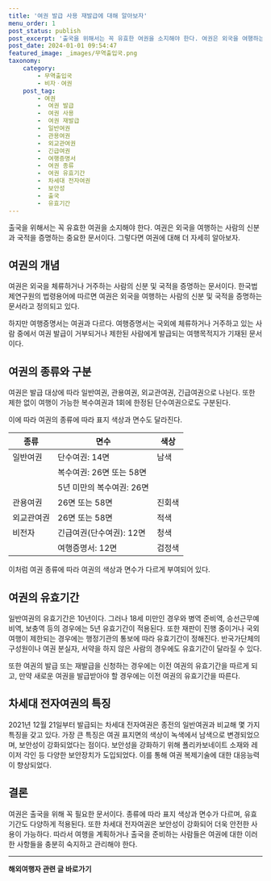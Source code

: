 ```yaml
---
title: '여권 발급 사용 재발급에 대해 알아보자'
menu_order: 1
post_status: publish
post_excerpt: '출국을 위해서는 꼭 유효한 여권을 소지해야 한다. 여권은 외국을 여행하는 사람의 신분과 국적을 증명하는 중요한 문서이다. 그렇다면 여권에 대해 더 자세히 알아보자.'
post_date: 2024-01-01 09:54:47
featured_image: _images/무역출입국.png
taxonomy:
    category:
        - 무역출입국
        - 비자ㆍ여권
    post_tag:
        - 여권
        -  여권 발급
        -  여권 사용
        -  여권 재발급
        -  일반여권
        -  관용여권
        -  외교관여권
        -  긴급여권
        -  여행증명서
        -  여권 종류
        -  여권 유효기간
        -  차세대 전자여권
        -  보안성
        -  출국
        -  유효기간
---
```




출국을 위해서는 꼭 유효한 여권을 소지해야 한다. 여권은 외국을 여행하는 사람의 신분과 국적을 증명하는 중요한 문서이다. 그렇다면 여권에 대해 더 자세히 알아보자.

## 여권의 개념

여권은 외국을 체류하거나 거주하는 사람의 신분 및 국적을 증명하는 문서이다. 한국법제연구원의 법령용어에 따르면 여권은 외국을 여행하는 사람의 신분 및 국적을 증명하는 문서라고 정의되고 있다.

하지만 여행증명서는 여권과 다르다. 여행증명서는 국외에 체류하거나 거주하고 있는 사람 중에서 여권 발급이 거부되거나 제한된 사람에게 발급되는 여행목적지가 기재된 문서이다. 

## 여권의 종류와 구분

여권은 발급 대상에 따라 일반여권, 관용여권, 외교관여권, 긴급여권으로 나뉜다. 또한 제한 없이 여행이 가능한 복수여권과 1회에 한정된 단수여권으로도 구분된다.

이에 따라 여권의 종류에 따라 표지 색상과 면수도 달라진다. 

| 종류 | 면수 | 색상 |
|---|---|---|
| 일반여권 | 단수여권: 14면 | 남색 |
|        | 복수여권: 26면 또는 58면 |  |
|        | 5년 미만의 복수여권: 26면 |  |
| 관용여권 | 26면 또는 58면 | 진회색 |
| 외교관여권 | 26면 또는 58면 | 적색 |
| 비전자 | 긴급여권(단수여권): 12면 | 청색 |
|         | 여행증명서: 12면 | 검정색 |

이처럼 여권 종류에 따라 여권의 색상과 면수가 다르게 부여되어 있다.

## 여권의 유효기간

일반여권의 유효기간은 10년이다. 그러나 18세 미만인 경우와 병역 준비역, 승선근무예비역, 보충역 등의 경우에는 5년 유효기간이 적용된다. 또한 재판이 진행 중이거나 국외여행이 제한되는 경우에는 행정기관의 통보에 따라 유효기간이 정해진다. 반국가단체의 구성원이나 여권 분실자, 서약을 하지 않은 사람의 경우에도 유효기간이 달라질 수 있다.

또한 여권의 발급 또는 재발급을 신청하는 경우에는 이전 여권의 유효기간을 따르게 되고, 만약 새로운 여권을 발급받아야 할 경우에는 이전 여권의 유효기간을 따른다.

## 차세대 전자여권의 특징

2021년 12월 21일부터 발급되는 차세대 전자여권은 종전의 일반여권과 비교해 몇 가지 특징을 갖고 있다. 가장 큰 특징은 여권 표지면의 색상이 녹색에서 남색으로 변경되었으며, 보안성이 강화되었다는 점이다. 보안성을 강화하기 위해 폴리카보네이트 소재와 레이저 각인 등 다양한 보안장치가 도입되었다. 이를 통해 여권 복제기술에 대한 대응능력이 향상되었다.

## 결론

여권은 출국을 위해 꼭 필요한 문서이다. 종류에 따라 표지 색상과 면수가 다르며, 유효기간도 다양하게 적용된다. 또한 차세대 전자여권은 보안성이 강화되어 더욱 안전한 사용이 가능하다. 따라서 여행을 계획하거나 출국을 준비하는 사람들은 여권에 대한 이러한 사항들을 충분히 숙지하고 관리해야 한다.


<!-- wp:separator -->
<hr class="wp-block-separator has-alpha-channel-opacity"/>
<!-- /wp:separator -->

<!-- wp:group {"backgroundColor":"base","layout":{"type":"constrained"}} -->
<div class="wp-block-group has-base-background-color has-background"><!-- wp:paragraph {"align":"center","fontSize":"medium"} -->
<p class="has-text-align-center has-large-font-size"><strong>해외여행자 관련 글 바로가기</strong></p>
<!-- /wp:paragraph -->


<!-- wp:latest-posts
{"categories":[{"id":14870,"count":19,"description":"","link":"https://uknowlaw.com/category/%ed%95%b4%ec%99%b8%ec%97%ac%ed%96%89%ec%9e%90/","name":"해외여행자","slug":"해외여행자","taxonomy":"category","parent":0,"meta":[],"_links":{"self":[{"href":"https://uknowlaw.com/wp-json/wp/v2/categories/14870"}],"collection":[{"href":"https://uknowlaw.com/wp-json/wp/v2/categories"}],"about":[{"href":"https://uknowlaw.com/wp-json/wp/v2/taxonomies/category"}],"wp:post_type":[{"href":"https://uknowlaw.com/wp-json/wp/v2/posts?categories=14870"}],"curies":[{"name":"wp","href":"https://api.w.org/{rel}","templated":true}]}}],"postsToShow":100,"excerptLength":28,"postLayout":"grid","columns":2,"featuredImageAlign":"left","featuredImageSizeSlug":"large","fontSize":"small"} /--></div>
<!-- /wp:group -->